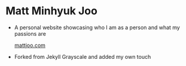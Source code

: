# Matt Minhyuk Joo

- A personal website showcasing who I am as a person and what my passions are

  [mattjoo.com](https://www.mattjoo.com)

- Forked from Jekyll Grayscale and added my own touch

